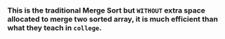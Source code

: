 ### This is the traditional Merge Sort but `WITHOUT` extra space allocated to merge two sorted array, it is much efficient than what they teach in `college`.

